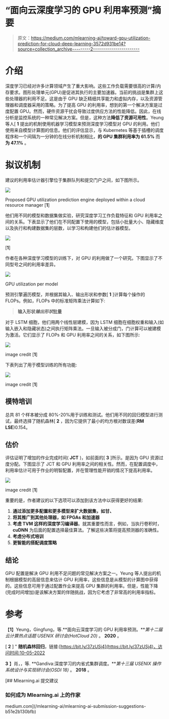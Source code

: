 # “面向云深度学习的 GPU 利用率预测”摘要

> 原文：<https://medium.com/mlearning-ai/toward-gpu-utilization-prediction-for-cloud-deep-learning-3572d931be14?source=collection_archive---------2----------------------->

# 介绍

深度学习已经对许多计算领域产生了重大影响。这些工作负载需要很高的计算/内存要求。图形处理单元(GPU)是促进其执行的主要加速器。当前的挑战是集群上这些处理器的利用不足。这是由于 GPU 缺乏精细共享能力和虚拟内存，以及资源管理器和调度器采用的策略。为了提高 GPU 的利用率，想到的第一个解决方案是过度配置 GPU。然而，硬件资源干扰会导致过度供应方法的性能降低。因此，在线分析是监控系统的一种常见解决方案。但是，这种方法**降低了资源可用性**。Yeung 等人[ **1** 提出的机制使用机器学习模型来预测深度学习模型对 GPU 的利用。他们使用来自模型计算图的信息。他们的评估显示，与 Kubernetes 等基于插槽的调度程序和一个间隔为一分钟的在线分析机制相比，**的 GPU 集群利用率为 61.5%** 而**为 47.1%** 。

# 拟议机制

建议的利用率估计器引擎位于集群队列和提交门户之间，如下图所示。

![](img/bf94c1dbf025a4426bd26efe70d807d0.png)

Proposed GPU utilization prediction engine deployed within a cloud resource manager [**1**]

他们用不同的模型和数据集做实验，研究深度学习工作负载特征和 GPU 利用率之间的关系。下表显示了他们在不同配置下使用的模型，包括小批量大小、隐藏维度以及执行和构建数据集的层数，以学习和构建他们的估计器模型。

![](img/d4d2a39f09244e88e757a90108eff678.png)

[**1**]

作者在各种深度学习模型的训练下，对 GPU 的利用做了一个研究。下图显示了不同型号之间的利用率差异。

![](img/1bb6820073e400c927d60ae45e88b244.png)

GPU utilization per model

预测引擎遍历模型，并根据其输入、输出形状和参数[ **1** ]计算每个操作的 FLOPs。例如，FLOPs 中的标准矩阵乘法计算如下:

> **输入形状*输出形状*批量**

对于 LSTM 细胞，他们用两个线性层建模，因为 LSTM 细胞在细胞权重和输入(如输入嵌入和隐藏状态)之间执行矩阵乘法。一旦输入被分成门，门计算可以被建模为激活。它们显示了 FLOPs 和 GPU 利用率之间的关系，如下图所示:

![](img/ff1a6aea928ea9b5451fb20d761c1af7.png)

image credit [**1**]

下表列出了用于模型训练的所有功能:

![](img/bbbfd61593388048f11783359e14ee74.png)

image credit [**1**]

## 模特培训

总共 81 个样本被分成 80%-20%用于训练和测试。他们用不同的回归模型进行测试，最终选择了随机森林[ **2** ，因为它提供了最小的均方根对数误差(**RM LSE**)0.154。

## 估价

评估证明了增加的作业完成时间( **JCT** )，如前面的[ **3** ]所示。是因为 GPU 资源过度分配。下图显示了 JCT 和 GPU 利用率之间的相关性。然而，在配置调度中，利用率估计可用于作业的明智配置，并在管理性能开销的情况下提高利用率。

![](img/9e2adde3b8c9556ab6319924502ca595.png)

image credit [**1**]

重要的是，作者建议的以下选项可以添加到该方法中以获得更好的结果:

1.  **通过添加更多配置和更多模型来扩大数据集，如甘、**
2.  **将其推广到其他处理器，如 FPGAs 和加速器**
3.  **考虑 TVM 这样的深度学习编译器**。就其重要性而言，例如，当执行卷积时， **cuDNN** 为后面的配置选择最佳算法。了解这些决策将提高预测器的准确性。
4.  **考虑分布式培训**
5.  **更智能的搭配调度策略**

## **结论**

GPU 配置是解决 GPU 利用不足问题的常见解决方案之一。Yeung 等人提出的机制根据模型的高层信息来估计 GPU 利用率，这些信息是从模型的计算图中获得的。这些信息可用于通过配置作业来提高 GPU 集群的利用率。但是，性能下降(完成时间增加)是该解决方案的伴随挑战，因为它考虑了非常高的利用率指标。

# 参考

【**1**】Yeung，Gingfung，等.**面向云深度学习的 GPU 利用率预测。***第十二届云计算热点话题 USENIX 研讨会(HotCloud 20)* 。 **2020** 。

[ **2** ] " **随机森林回归**，链接:[https://bit.ly/37zUSj4](https://bit.ly/37zUSj4)，访问时间:10–05–2022

**3** 】肖，，等. **Gandiva:深度学习的内省式集群调度。***第十三届 USENIX 操作系统设计与实现研讨会(OSDI 18)* 。 **2018** 。

[](/mlearning-ai/mlearning-ai-submission-suggestions-b51e2b130bfb) [## Mlearning.ai 提交建议

### 如何成为 Mlearning.ai 上的作家

medium.com](/mlearning-ai/mlearning-ai-submission-suggestions-b51e2b130bfb)